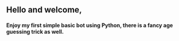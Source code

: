 ## Hello and welcome,
#### Enjoy my first simple basic bot using Python, there is a fancy age guessing trick as well.

